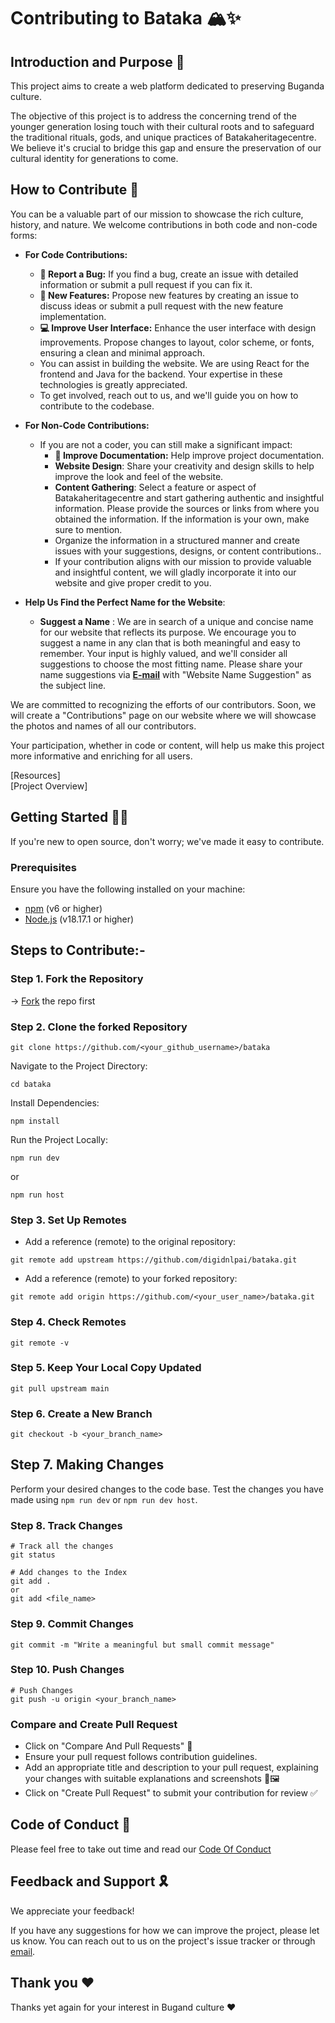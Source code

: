 # Contributing to Bataka  🏔️✨

## Introduction and Purpose 🌟

This project aims to create a web platform dedicated to preserving Buganda culture.

The objective of this project is to address the concerning trend of the younger generation losing touch with their cultural roots and to safeguard the traditional rituals, gods, and unique practices of Batakaheritagecentre. We believe it's crucial to bridge this gap and ensure the preservation of our cultural identity for generations to come.

## How to Contribute 👀

You can be a valuable part of our mission to showcase the rich culture, history, and nature. We welcome contributions in both code and non-code forms:

- **For Code Contributions:**
    - **🐞 Report a Bug:** If you find a bug, create an issue with detailed information or submit a pull request if you can fix it.
    - **🎉 New Features:** Propose new features by creating an issue to discuss ideas or submit a pull request with the new feature implementation.
    - **💻 Improve User Interface:** Enhance the user interface with design improvements. Propose changes to layout, color scheme, or fonts, ensuring a clean and minimal approach.
    - You can assist in building the website. We are using React for the frontend and Java for the backend. Your expertise in these technologies is greatly appreciated.
    - To get involved, reach out to us, and we'll guide you on how to contribute to the codebase.
      
- **For Non-Code Contributions:**
    - If you are not a coder, you can still make a significant impact:
        - **📄 Improve Documentation:** Help improve project documentation.
        - **Website Design**: Share your creativity and design skills to help improve the look and feel of the website.
        - **Content Gathering**: Select a feature or aspect of Batakaheritagecentre and start gathering authentic and insightful information. Please provide the sources or links from where you obtained the information. If the information is your own, make sure to mention.
        - Organize the information in a structured manner and create issues with your suggestions, designs, or content contributions..
        - If your contribution aligns with our mission to provide valuable and insightful content, we will gladly incorporate it into our website and give proper credit to you.

- **Help Us Find the Perfect Name for the Website**:
    - **Suggest a Name** : We are in search of a unique and concise name for our website that reflects its purpose. We encourage you to suggest a name in any clan that is both meaningful and easy to remember. Your input is highly valued, and we'll consider all suggestions to choose the most fitting name. Please share your name suggestions via **[E-mail](mailto:digidanlpai@gmail.com)** with "Website Name Suggestion" as the subject line.

We are committed to recognizing the efforts of our contributors. Soon, we will create a "Contributions" page on our website where we will showcase the photos and names of all our contributors.

Your participation, whether in code or content, will help us make this project more informative and enriching for all users.

[Resources]
<br/>
[Project Overview]

## Getting Started ✍🏻

If you're new to open source, don't worry; we've made it easy to contribute.

### Prerequisites

Ensure you have the following installed on your machine:

- [npm](https://www.npmjs.com/) (v6 or higher)
- [Node.js](https://nodejs.org/) (v18.17.1 or higher)

## Steps to Contribute:-

### Step 1. Fork the Repository

-> [Fork](https://github.com/dgidanlpai/bataka.git) the repo first

### Step 2. Clone the forked Repository

```
git clone https://github.com/<your_github_username>/bataka
```

Navigate to the Project Directory:

```
cd bataka
```

Install Dependencies:

```
npm install
```

Run the Project Locally:

```
npm run dev
```
or

```
npm run host
```

### Step 3. Set Up Remotes

- Add a reference (remote) to the original repository:

```
git remote add upstream https://github.com/digidnlpai/bataka.git
```

- Add a reference (remote) to your forked repository:

```
git remote add origin https://github.com/<your_user_name>/bataka.git
```

### Step 4. Check Remotes

```
git remote -v
```

### Step 5. Keep Your Local Copy Updated

```
git pull upstream main
```

### Step 6. Create a New Branch

```
git checkout -b <your_branch_name>
```

## Step 7. Making Changes

Perform your desired changes to the code base.
Test the changes you have made using
`npm run dev` or `npm run dev host`.

### Step 8. Track Changes

```
# Track all the changes
git status

# Add changes to the Index
git add .
or
git add <file_name>
```

### Step 9. Commit Changes

```
git commit -m "Write a meaningful but small commit message"
```

### Step 10. Push Changes

```
# Push Changes
git push -u origin <your_branch_name>
```

### Compare and Create Pull Request

- Click on "Compare And Pull Requests" 🔄
- Ensure your pull request follows contribution guidelines.
- Add an appropriate title and description to your pull request, explaining your changes with suitable explanations and screenshots 📝🖼️
- Click on "Create Pull Request" to submit your contribution for review ✅

## Code of Conduct 📃

Please feel free to take out time and read our [Code Of Conduct](https://github.com/diginlpai/Bataka/blob/main/code_of_conduct.md)

## Feedback and Support 🎗️

We appreciate your feedback!

If you have any suggestions for how we can improve the project, please let us know. You can reach out to us on the project's issue tracker or through [email](mailto:digidnlpai@gmail.com).

## Thank you ❤️

Thanks yet again for your interest in Bugand culture ❤️
